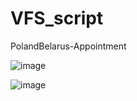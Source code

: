 # VFS_script
PolandBelarus-Appointment

![image](https://user-images.githubusercontent.com/16324200/178475006-19993688-71f0-4124-8653-29842c6b565f.png)

![image](https://user-images.githubusercontent.com/16324200/179182210-225348a9-e276-4949-ac63-351945ad1925.png)
